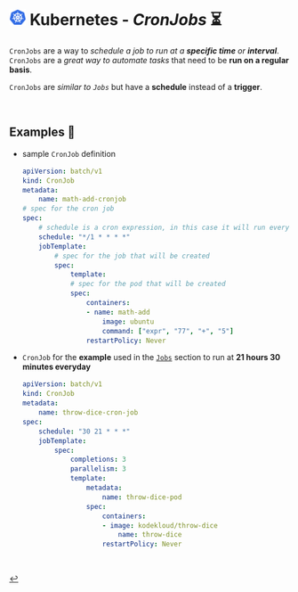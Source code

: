# <img src="../../00-resources/img/k8s.png" width="30px"> **Kubernetes** - ***CronJobs*** ⏳

`CronJobs` are a way to *schedule a job to run at a **specific time** or **interval***.  `CronJobs` are a *great way to automate tasks* that need to be **run on a regular basis**.

`CronJobs` are *similar to `Jobs`* but have a **schedule** instead of a **trigger**.

<br />

## **Examples** 🧩

* sample `CronJob` definition

    ```yaml
    apiVersion: batch/v1
    kind: CronJob
    metadata:
        name: math-add-cronjob
    # spec for the cron job
    spec:
        # schedule is a cron expression, in this case it will run every minute
        schedule: "*/1 * * * *"
        jobTemplate:
            # spec for the job that will be created
            spec:
                template:
                # spec for the pod that will be created
                spec:
                    containers:
                    - name: math-add
                        image: ubuntu
                        command: ["expr", "77", "+", "5"]
                    restartPolicy: Never
    ```

* `CronJob` for the **example** used in the [`Jobs`](/05-pod-design/23-jobs/README.md) section to run at **21 hours 30 minutes everyday**

    ```yaml
    apiVersion: batch/v1
    kind: CronJob
    metadata:
        name: throw-dice-cron-job
    spec:
        schedule: "30 21 * * *"
        jobTemplate:
            spec:
                completions: 3
                parallelism: 3
                template:
                    metadata:
                        name: throw-dice-pod
                    spec:
                        containers:
                        - image: kodekloud/throw-dice
                            name: throw-dice
                        restartPolicy: Never
    ```

<br>

[↩️](../)
